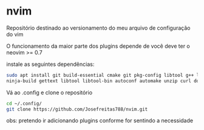 # nvim
Repositório destinado ao versionamento do meu arquivo de configuração do vim

O funcionamento da maior parte dos plugins depende de você deve ter o neovim >= 0.7 
<p>
instale as seguintes dependências:
  
```sh
sudo apt install git build-essential cmake git pkg-config libtool g++ libunibilium4 libunibilium-dev \
ninja-build gettext libtool libtool-bin autoconf automake unzip curl doxygen lua-term lua-term-dev luarocks
```
Vá ao .config e clone o repositório

```sh
cd ~/.config/
git clone https://github.com/Josefreitas788/nvim.git
```



obs: pretendo ir adicionando plugins conforme for sentindo a necessidade
